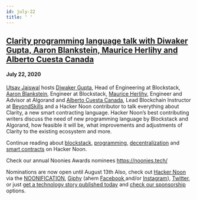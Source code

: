 ```yaml
---
id: july-22
title: ' '
---
```


<h2><a href="https://podcast.hackernoon.com/e/clarity-programming-language-talk-with-diwaker-gupta-aaron-blankstein-maurice-herlihy-and-alberto-cuesta-canada/">Clarity programming language talk with Diwaker Gupta, Aaron Blankstein, Maurice Herlihy and Alberto Cuesta Canada</a></h2>
<h4>July 22, 2020</h4>

<p>
<a href="https://www.linkedin.com/in/utsavjaiswal/">Utsav Jaiswal</a> hosts <a href="https://www.linkedin.com/in/diwakergupta/">Diwaker Gupta</a>, Head of Engineering at Blockstack, <a href="https://aaron.blankstein.com/">Aaron Blankstein</a>, Engineer at Blockstack, <a href="https://twitter.com/mpherlihy?lang=en">Maurice Herlihy</a>, Engineer and Advisor at Algorand and <a href="https://hackernoon.com/u/albertocuestacanada">Alberto Cuesta Canada</a>, Lead Blockchain Instructor at <a href="https://twitter.com/bskillstraining?lang=en">BeyondSkills</a> and a Hacker Noon contributor to talk everything about Clarity, a new smart contracting language. Hacker Noon’s best contributing writers discuss the need of new programming language by Blockstack and Algorand, how feasible it will be, what improvements and adjustments of Clarity to the existing ecosystem and more. 
</p>
 
<p>
Continue reading about <a href="https://hackernoon.com/tagged/blockstack">blockstack</a>, <a href="https://hackernoon.com/tagged/programming">programming</a>, <a href="https://hackernoon.com/tagged/decentralization">decentralization</a> and <a href="https://hackernoon.com/tagged/smart-contracts">smart contracts</a> on Hacker Noon.
</p>
 
<p>
Check our annual Noonies Awards nominees <a href="https://noonies.tech/">https://noonies.tech/</a>
</p>
Nominations are now open until August 13th
Also, check out <a href="https://hackernoon.com/">Hacker Noon</a> via the <a href="https://hackernoon.us19.list-manage.com/subscribe?u=b48b0ec2173fecf2586c00e80&id=fa796741e6">NOONIFICATION</a>, <a href="https://giphy.com/hackernoon">Giphy</a> (ahem <a href="https://facebook.com/hackernoon">Facebook </a>and/or <a href="https://www.instagram.com/hackernoon/">Instagram</a>), <a href="https://twitter.com/hackernoon">Twitter</a>, or just <a href="https://publish.hackernoon.com/">get a technology story published today</a> and <a href="https://sponsor.hackernoon.com/">check our sponsorship</a> options.